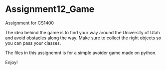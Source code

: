 # Assignment12_Game
Assignment for CS1400

The idea behind the game is to find your way around the University 
of Utah and avoid obstacles along the way. Make sure to collect the 
right objects so you can pass your classes. 

The files in this assignemnt is for a simple avoider game made on python. 

Enjoy!
